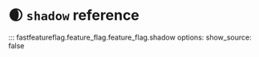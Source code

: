# &#x1F312; `shadow` reference

::: fastfeatureflag.feature_flag.feature_flag.shadow
    options:
        show_source: false
